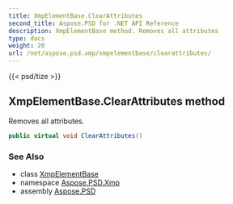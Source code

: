 ```yaml
---
title: XmpElementBase.ClearAttributes
second_title: Aspose.PSD for .NET API Reference
description: XmpElementBase method. Removes all attributes
type: docs
weight: 20
url: /net/aspose.psd.xmp/xmpelementbase/clearattributes/
---
```

{{< psd/tize >}}
## XmpElementBase.ClearAttributes method

Removes all attributes.

```csharp
public virtual void ClearAttributes()
```

### See Also

* class [XmpElementBase](../)
* namespace [Aspose.PSD.Xmp](../../../aspose.psd.xmp/)
* assembly [Aspose.PSD](../../../)


